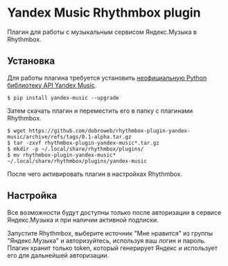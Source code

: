 # Yandex Music Rhythmbox plugin
Плагин для работы с музыкальным сервисом Яндекс.Музыка в Rhythmbox.

## Установка
Для работы плагина требуется установить [неофициальную Python библиотеку API Yandex Music](https://github.com/MarshalX/yandex-music-api).

    $ pip install yandex-music --upgrade

Затем скачать плагин и переместить его в папку с плагинами Rhythmbox.

    $ wget https://github.com/dobroweb/rhythmbox-plugin-yandex-music/archive/refs/tags/0.1-alpha.tar.gz
    $ tar -zxvf rhythmbox-plugin-yandex-music*.tar.gz
    $ mkdir -p ~/.local/share/rhythmbox/plugins/
    $ mv rhythmbox-plugin-yandex-music* ~/.local/share/rhythmbox/plugins/yandex-music

После чего активировать плагин в настройках Rhythmbox.

## Настройка
Все возможности будут доступны только после авторизации в сервисе Яндекс.Музыка и при наличии активной подписки.

Запустите Rhythmbox, выберите источник "Мне нравится" из группы "Яндекс.Музыка" и авторизуйтесь, используя ваш логин и пароль. Плагин хранит только token, который генерирует Яндекс и использует его для дальнейшей авторизации.
